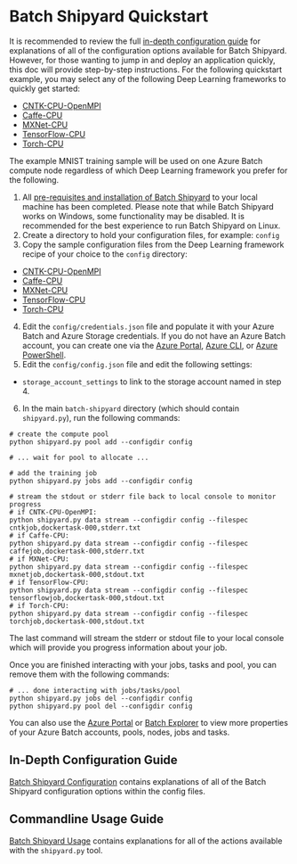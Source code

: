 # Batch Shipyard Quickstart
It is recommended to review the full
[in-depth configuration guide](10-batch-shipyard-configuration.md) for
explanations of all of the configuration options available for Batch Shipyard.
However, for those wanting to jump in and deploy an application quickly,
this doc will provide step-by-step instructions. For the following
quickstart example, you may select any of the following Deep Learning
frameworks to quickly get started:
* [CNTK-CPU-OpenMPI](../recipes/CNTK-CPU-OpenMPI)
* [Caffe-CPU](../recipes/Caffe-CPU)
* [MXNet-CPU](../recipes/MXNet-CPU)
* [TensorFlow-CPU](../recipes/TensorFlow-CPU)
* [Torch-CPU](../recipes/Torch-CPU)

The example MNIST training sample will be used on one Azure Batch compute node
regardless of which Deep Learning framework you prefer for the following.

1. All
[pre-requisites and installation of Batch Shipyard](01-batch-shipyard-installation.md)
to your local machine has been completed. Please note that while Batch
Shipyard works on Windows, some functionality may be disabled. It is
recommended for the best experience to run Batch Shipyard on Linux.
2. Create a directory to hold your configuration files, for example: `config`
3. Copy the sample configuration files from the Deep Learning framework recipe
of your choice to the `config` directory:
  * [CNTK-CPU-OpenMPI](../recipes/CNTK-CPU-OpenMPI/config/singlenode/)
  * [Caffe-CPU](../recipes/Caffe-CPU/config/)
  * [MXNet-CPU](../recipes/MXNet-CPU/config/singlenode/)
  * [TensorFlow-CPU](../recipes/TensorFlow-CPU/config/)
  * [Torch-CPU](../recipes/Torch-CPU/config/)
4. Edit the `config/credentials.json` file and populate it with your Azure
Batch and Azure Storage credentials. If you do not have an Azure Batch account,
you can create one via the
[Azure Portal](https://azure.microsoft.com/en-us/documentation/articles/batch-account-create-portal/),
[Azure CLI](https://azure.microsoft.com/en-us/documentation/articles/xplat-cli-install/), or
[Azure PowerShell](https://azure.microsoft.com/en-us/documentation/articles/batch-powershell-cmdlets-get-started/).
5. Edit the `config/config.json` file and edit the following settings:
  * `storage_account_settings` to link to the storage account named in step 4.
6. In the main `batch-shipyard` directory (which should contain `shipyard.py`),
run the following commands:
```shell
# create the compute pool
python shipyard.py pool add --configdir config

# ... wait for pool to allocate ...

# add the training job
python shipyard.py jobs add --configdir config

# stream the stdout or stderr file back to local console to monitor progress
# if CNTK-CPU-OpenMPI:
python shipyard.py data stream --configdir config --filespec cntkjob,dockertask-000,stderr.txt
# if Caffe-CPU:
python shipyard.py data stream --configdir config --filespec caffejob,dockertask-000,stderr.txt
# if MXNet-CPU:
python shipyard.py data stream --configdir config --filespec mxnetjob,dockertask-000,stdout.txt
# if TensorFlow-CPU:
python shipyard.py data stream --configdir config --filespec tensorflowjob,dockertask-000,stdout.txt
# if Torch-CPU:
python shipyard.py data stream --configdir config --filespec torchjob,dockertask-000,stdout.txt
```
The last command will stream the stderr or stdout file to your local console
which will provide you progress information about your job.

Once you are finished interacting with your jobs, tasks and pool, you can
remove them with the following commands:
```shell
# ... done interacting with jobs/tasks/pool
python shipyard.py jobs del --configdir config
python shipyard.py pool del --configdir config
```

You can also use the [Azure Portal](https://portal.azure.com) or
[Batch Explorer](https://github.com/Azure/azure-batch-samples) to view more
properties of your Azure Batch accounts, pools, nodes, jobs and tasks.

## In-Depth Configuration Guide
[Batch Shipyard Configuration](10-batch-shipyard-configuration.md) contains
explanations of all of the Batch Shipyard configuration options within the
config files.

## Commandline Usage Guide
[Batch Shipyard Usage](20-batch-shipyard-usage.md) contains explanations for
all of the actions available with the `shipyard.py` tool.

